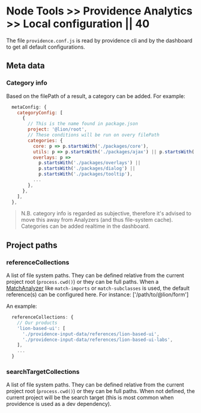 # Node Tools >> Providence Analytics >> Local configuration || 40

The file `providence.conf.js` is read by providence cli and by the dashboard to get all
default configurations.

## Meta data

### Category info

Based on the filePath of a result, a category can be added.
For example:

```js
  metaConfig: {
    categoryConfig: [
      {
        // This is the name found in package.json
        project: '@lion/root',
        // These conditions will be run on overy filePath
        categories: {
          core: p => p.startsWith('./packages/core'),
          utils: p => p.startsWith('./packages/ajax') || p.startsWith('./packages/localize'),
          overlays: p =>
            p.startsWith('./packages/overlays') ||
            p.startsWith('./packages/dialog') ||
            p.startsWith('./packages/tooltip'),
          ...
        },
      },
    ],
  },
```

> N.B. category info is regarded as subjective, therefore it's advised to move this away from
> Analyzers (and thus file-system cache). Categories can be added realtime in the dashboard.

## Project paths

### referenceCollections

A list of file system paths. They can be defined relative from the current project root (`process.cwd()`) or they can be full paths.
When a [MatchAnalyzer](/docs/node-tools/providence-analytics/analyzer/) like `match-imports` or `match-subclasses` is used, the default reference(s) can be configured here. For instance: ['/path/to/@lion/form']

An example:

```js
  referenceCollections: {
    // Our products
    'lion-based-ui': [
      './providence-input-data/references/lion-based-ui',
      './providence-input-data/references/lion-based-ui-labs',
    ],
    ...
  }
```

### searchTargetCollections

A list of file system paths. They can be defined relative from the current project root
(`process.cwd()`) or they can be full paths.
When not defined, the current project will be the search target (this is most common when
providence is used as a dev dependency).
